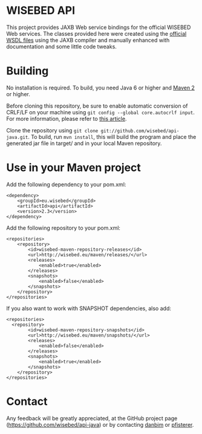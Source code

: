 WISEBED API
======
This project provides JAXB Web service bindings for the official WISEBED Web services.
The classes provided here were created using the [official WSDL files](http://wisebed.eu/api/wsdl/)
using the JAXB compiler and manually enhanced with documentation and some little code tweaks.


Building 
======
No installation is required. To build, you need 
Java 6 or higher and [Maven 2](http://maven.apache.org/) or higher. 

Before cloning this repository, be sure to enable automatic conversion 
of CRLF/LF on your machine using ```git config --global core.autocrlf input```. 
For more information, please refer to [this article](http://help.github.com/dealing-with-lineendings/).

Clone the repository using ```git clone git://github.com/wisebed/api-java.git```.
To build, run ```mvn install```, this will build the program and place the 
generated jar file in target/ and in your local Maven repository.

Use in your Maven project
======

Add the following dependency to your pom.xml:
  
	<dependency>
		<groupId>eu.wisebed</groupId>
		<artifactId>api</artifactId>
		<version>2.3</version>
	</dependency>
	
Add the following repository to your pom.xml:

```
<repositories>
	<repository>
		<id>wisebed-maven-repository-releases</id>
		<url>http://wisebed.eu/maven/releases/</url>
		<releases>
			<enabled>true</enabled>
		</releases>
		<snapshots>
			<enabled>false</enabled>
		</snapshots>
	</repository>
</repositories>
```
  
If you also want to work with SNAPSHOT dependencies, also add:

```
<repositories>
  <repository>
		<id>wisebed-maven-repository-snapshots</id>
		<url>http://wisebed.eu/maven/snapshots/</url>
		<releases>
			<enabled>false</enabled>
		</releases>
		<snapshots>
			<enabled>true</enabled>
		</snapshots>
	</repository>
</repositories>
```

Contact
======
Any feedback will be greatly appreciated, at the GitHub project page
(https://github.com/wisebed/api-java) or by contacting
[danbim](mailto:bimschas@itm.uni-luebeck.de) or [pfisterer](mailto:pfisterer@itm.uni-luebeck.de).